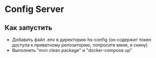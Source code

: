 # Config Server
## Как запустить
* Добавить файл .env в директорию hs-config (он содержит токен доступа к приватному репозиторию, попросите меня, я скину)
* Выполнить "mvn clean package" и "docker-compose up"

